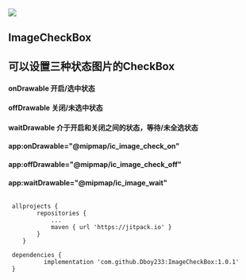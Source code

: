 # [![](https://jitpack.io/v/Dboy233/ImageCheckBox.svg)](https://jitpack.io/#Dboy233/ImageCheckBox)
## ImageCheckBox


## 可以设置三种状态图片的CheckBox
#### onDrawable 开启/选中状态
#### offDrawable 关闭/未选中状态
#### waitDrawable 介于开启和关闭之间的状态，等待/未全选状态

####         app:onDrawable="@mipmap/ic_image_check_on"
####         app:offDrawable="@mipmap/ic_image_check_off"
####         app:waitDrawable="@mipmap/ic_image_wait"

[]("img_off.png") [](img_check.png) [](img_wait.png)

``` 

 allprojects {
		repositories {
			...
			maven { url 'https://jitpack.io' }
		}
	}

 dependencies {
	      implementation 'com.github.Dboy233:ImageCheckBox:1.0.1'
 }
  
```
